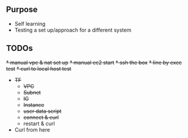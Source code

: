 ## Purpose
* Self learning
* Testing a set up/approach for a different system

## TODOs
~~* manual vpc & nat set up~~
~~* manual ec2 start~~
~~* ssh the box~~
~~* line by exec test~~
~~* curl to local host test~~
* ~~TF~~
  * ~~VPC~~
  * ~~Subnet~~
  * ~~IG~~
  * ~~Instance~~
  * ~~user data script~~
  * ~~connect & curl~~
  * restart & curl 
* Curl from here
